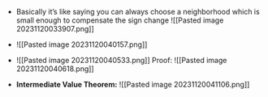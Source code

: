 - Basically it’s like saying you can always choose a neighborhood which is small enough to compensate the sign change ![[Pasted image 20231120033907.png]]
- ![[Pasted image 20231120040157.png]]
- ![[Pasted image 20231120040533.png]]
   Proof:
   ![[Pasted image 20231120040618.png]]

- **Intermediate Value Theorem:**
	![[Pasted image 20231120041106.png]]

